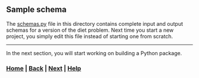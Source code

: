 ## Sample schema
The [schemas.py](schemas.py) file in this directory contains complete input 
and output schemas for a version of the diet problem. Next time you start a 
new project, you simply edit this file instead of starting one from scratch.

------------------------------------------------------------------------------
In the next section, you will start working on building a Python package.

### [Home][home] | [Back][back] | [Next][next] | [Help][help]

[home]: ../../README.md
[back]: ../8_output_schema/README.md
[next]: ../../5_python_package/README.md
[help]: ../../../0_help/README.md